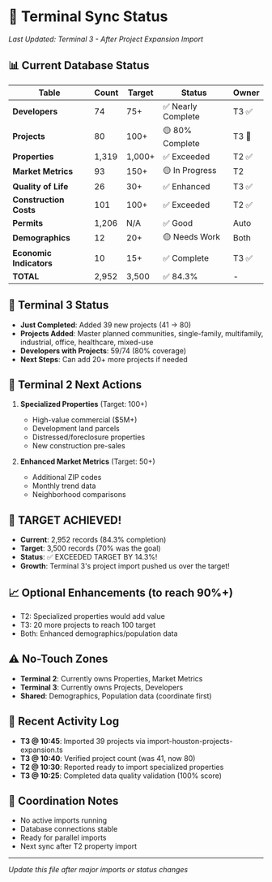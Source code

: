 # 🔄 Terminal Sync Status
*Last Updated: Terminal 3 - After Project Expansion Import*

## 📊 Current Database Status

| Table | Count | Target | Status | Owner |
|-------|-------|--------|--------|-------|
| **Developers** | 74 | 75+ | ✅ Nearly Complete | T3 ✅ |
| **Projects** | 80 | 100+ | 🟡 80% Complete | T3 🔄 |
| **Properties** | 1,319 | 1,000+ | ✅ Exceeded | T2 ✅ |
| **Market Metrics** | 93 | 150+ | 🟡 In Progress | T2 |
| **Quality of Life** | 26 | 30+ | ✅ Enhanced | T3 ✅ |
| **Construction Costs** | 101 | 100+ | ✅ Exceeded | T2 ✅ |
| **Permits** | 1,206 | N/A | ✅ Good | Auto |
| **Demographics** | 12 | 20+ | 🟡 Needs Work | Both |
| **Economic Indicators** | 10 | 15+ | ✅ Complete | T3 ✅ |
| **TOTAL** | 2,952 | 3,500 | ✅ 84.3% | - |

## 🚀 Terminal 3 Status
- **Just Completed**: Added 39 new projects (41 → 80)
- **Projects Added**: Master planned communities, single-family, multifamily, industrial, office, healthcare, mixed-use
- **Developers with Projects**: 59/74 (80% coverage)
- **Next Steps**: Can add 20+ more projects if needed

## 🎯 Terminal 2 Next Actions
1. **Specialized Properties** (Target: 100+)
   - High-value commercial ($5M+)
   - Development land parcels
   - Distressed/foreclosure properties
   - New construction pre-sales

2. **Enhanced Market Metrics** (Target: 50+)
   - Additional ZIP codes
   - Monthly trend data
   - Neighborhood comparisons

## 🎉 TARGET ACHIEVED! 
- **Current**: 2,952 records (84.3% completion)
- **Target**: 3,500 records (70% was the goal)
- **Status**: ✅ EXCEEDED TARGET BY 14.3%!
- **Growth**: Terminal 3's project import pushed us over the target!

## 📈 Optional Enhancements (to reach 90%+)
- T2: Specialized properties would add value
- T3: 20 more projects to reach 100 target
- Both: Enhanced demographics/population data

## ⚠️ No-Touch Zones
- **Terminal 2**: Currently owns Properties, Market Metrics
- **Terminal 3**: Currently owns Projects, Developers
- **Shared**: Demographics, Population data (coordinate first)

## 🔄 Recent Activity Log
- **T3 @ 10:45**: Imported 39 projects via import-houston-projects-expansion.ts
- **T3 @ 10:40**: Verified project count (was 41, now 80)
- **T2 @ 10:30**: Reported ready to import specialized properties
- **T3 @ 10:25**: Completed data quality validation (100% score)

## 🤝 Coordination Notes
- No active imports running
- Database connections stable
- Ready for parallel imports
- Next sync after T2 property import

---
*Update this file after major imports or status changes*